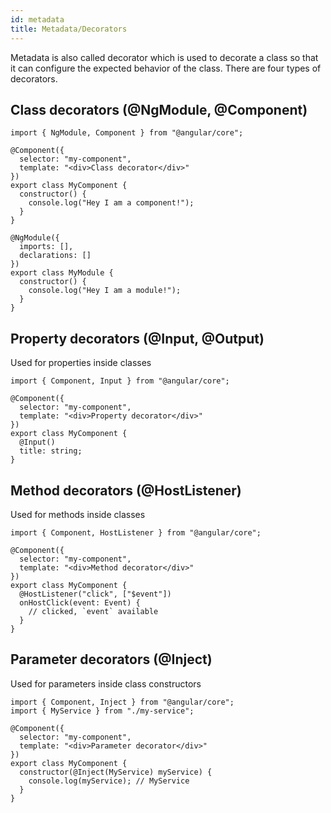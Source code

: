 ```yaml
---
id: metadata
title: Metadata/Decorators
---
```


Metadata is also called decorator which is used to decorate a class so that it can configure the expected behavior of the class. There are four types of decorators.

## Class decorators (@NgModule, @Component)

```tsx
import { NgModule, Component } from "@angular/core";

@Component({
  selector: "my-component",
  template: "<div>Class decorator</div>"
})
export class MyComponent {
  constructor() {
    console.log("Hey I am a component!");
  }
}

@NgModule({
  imports: [],
  declarations: []
})
export class MyModule {
  constructor() {
    console.log("Hey I am a module!");
  }
}
```

## Property decorators (@Input, @Output)

Used for properties inside classes

```tsx
import { Component, Input } from "@angular/core";

@Component({
  selector: "my-component",
  template: "<div>Property decorator</div>"
})
export class MyComponent {
  @Input()
  title: string;
}
```

## Method decorators (@HostListener)

Used for methods inside classes

```tsx
import { Component, HostListener } from "@angular/core";

@Component({
  selector: "my-component",
  template: "<div>Method decorator</div>"
})
export class MyComponent {
  @HostListener("click", ["$event"])
  onHostClick(event: Event) {
    // clicked, `event` available
  }
}
```

## Parameter decorators (@Inject)

Used for parameters inside class constructors

```tsx
import { Component, Inject } from "@angular/core";
import { MyService } from "./my-service";

@Component({
  selector: "my-component",
  template: "<div>Parameter decorator</div>"
})
export class MyComponent {
  constructor(@Inject(MyService) myService) {
    console.log(myService); // MyService
  }
}
```
